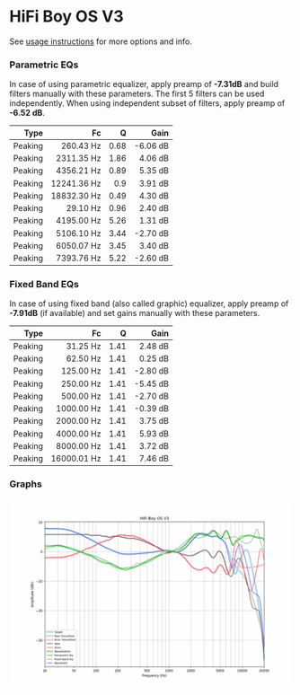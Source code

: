 # HiFi Boy OS V3
See [usage instructions](https://github.com/jaakkopasanen/AutoEq#usage) for more options and info.

### Parametric EQs
In case of using parametric equalizer, apply preamp of **-7.31dB** and build filters manually
with these parameters. The first 5 filters can be used independently.
When using independent subset of filters, apply preamp of **-6.52 dB**.

| Type    | Fc          |    Q | Gain     |
|--------:|------------:|-----:|---------:|
| Peaking | 260.43 Hz   | 0.68 | -6.06 dB |
| Peaking | 2311.35 Hz  | 1.86 | 4.06 dB  |
| Peaking | 4356.21 Hz  | 0.89 | 5.35 dB  |
| Peaking | 12241.36 Hz | 0.9  | 3.91 dB  |
| Peaking | 18832.30 Hz | 0.49 | 4.30 dB  |
| Peaking | 29.10 Hz    | 0.96 | 2.40 dB  |
| Peaking | 4195.00 Hz  | 5.26 | 1.31 dB  |
| Peaking | 5106.10 Hz  | 3.44 | -2.70 dB |
| Peaking | 6050.07 Hz  | 3.45 | 3.40 dB  |
| Peaking | 7393.76 Hz  | 5.22 | -2.60 dB |

### Fixed Band EQs
In case of using fixed band (also called graphic) equalizer, apply preamp of **-7.91dB**
(if available) and set gains manually with these parameters.

| Type    | Fc          |    Q | Gain     |
|--------:|------------:|-----:|---------:|
| Peaking | 31.25 Hz    | 1.41 | 2.48 dB  |
| Peaking | 62.50 Hz    | 1.41 | 0.25 dB  |
| Peaking | 125.00 Hz   | 1.41 | -2.80 dB |
| Peaking | 250.00 Hz   | 1.41 | -5.45 dB |
| Peaking | 500.00 Hz   | 1.41 | -2.70 dB |
| Peaking | 1000.00 Hz  | 1.41 | -0.39 dB |
| Peaking | 2000.00 Hz  | 1.41 | 3.75 dB  |
| Peaking | 4000.00 Hz  | 1.41 | 5.93 dB  |
| Peaking | 8000.00 Hz  | 1.41 | 3.72 dB  |
| Peaking | 16000.01 Hz | 1.41 | 7.46 dB  |

### Graphs
![](./HiFi%20Boy%20OS%20V3.png)